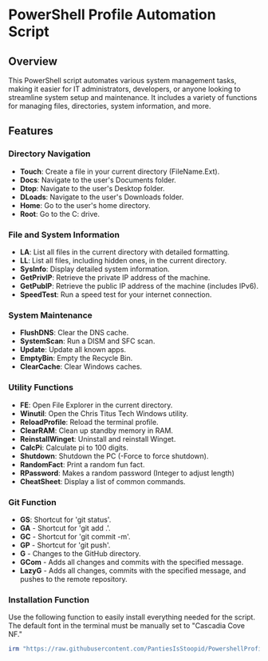 # PowerShell Profile Automation Script

## Overview
This PowerShell script automates various system management tasks, making it easier for IT administrators, developers, or anyone looking to streamline system setup and maintenance. It includes a variety of functions for managing files, directories, system information, and more.

## Features

### Directory Navigation
- **Touch**: Create a file in your current directory (FileName.Ext).
- **Docs**: Navigate to the user's Documents folder.
- **Dtop**: Navigate to the user's Desktop folder.
- **DLoads**: Navigate to the user's Downloads folder.
- **Home**: Go to the user's home directory.
- **Root**: Go to the C: drive.

### File and System Information
- **LA**: List all files in the current directory with detailed formatting.
- **LL**: List all files, including hidden ones, in the current directory.
- **SysInfo**: Display detailed system information.
- **GetPrivIP**: Retrieve the private IP address of the machine.
- **GetPubIP**: Retrieve the public IP address of the machine (includes IPv6).
- **SpeedTest**: Run a speed test for your internet connection.

### System Maintenance
- **FlushDNS**: Clear the DNS cache.
- **SystemScan**: Run a DISM and SFC scan.
- **Update**: Update all known apps.
- **EmptyBin**: Empty the Recycle Bin.
- **ClearCache**: Clear Windows caches.

### Utility Functions
- **FE**: Open File Explorer in the current directory.
- **Winutil**: Open the Chris Titus Tech Windows utility.
- **ReloadProfile**: Reload the terminal profile.
- **ClearRAM**: Clean up standby memory in RAM.
- **ReinstallWinget**: Uninstall and reinstall Winget.
- **CalcPi**: Calculate pi to 100 digits.
- **Shutdown**: Shutdown the PC (-Force to force shutdown).
- **RandomFact**: Print a random fun fact.
- **RPassword**: Makes a random password (Integer to adjust length)
- **CheatSheet**: Display a list of common commands.

### Git Function
- **GS**: Shortcut for 'git status'.
- **GA** - Shortcut for 'git add .'.
- **GC** <message> - Shortcut for 'git commit -m'.
- **GP** - Shortcut for 'git push'.
- **G** - Changes to the GitHub directory.
- **GCom** <message> - Adds all changes and commits with the specified message.
- **LazyG** <message> - Adds all changes, commits with the specified message, and pushes to the remote repository.

### Installation Function
Use the following function to easily install everything needed for the script. The default font in the terminal must be manually set to "Cascadia Cove NF."

```powershell
irm "https://raw.githubusercontent.com/PantiesIsStoopid/PowershellProfile/refs/heads/master/Setup.ps1" | iex
